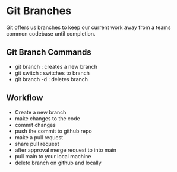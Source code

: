 # Git Branches

Git offers us branches to keep our current work away from a teams common codebase until completion.

## Git Branch Commands

- git branch <branchname>: creates a new branch
- git switch <branchname>: switches to branch
- git branch -d <brachname>: deletes branch

## Workflow

- Create a new branch
- make changes to the code
- commit changes
- push the commit to github repo
- make a pull request
- share pull request
- after approval merge request to into main
- pull main to your local machine
- delete branch on github and locally
